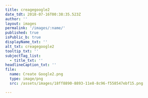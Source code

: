 ```yaml
---
title: creagegoogle2
date_tdt: 2018-07-16T00:38:35.523Z
author: ''
layout: images
permalink: '/images/:name/'
published: true
isPublic_b: true
displayName_txt: ''
alt_txt: creagegoogle2
tooltip_txt: ''
subjectTag_list:
  - title_txt: ''
headlineCaption_txt: ''
file:
  name: Create Google2.png
  type: image/png
  src: /assets/images/18ff8890-8893-11e8-8c96-f558547ebf15.png

---
```


